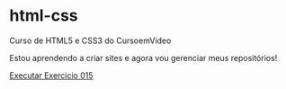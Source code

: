 # html-css
 Curso de HTML5 e   CSS3 do  CursoemVideo

Estou aprendendo a criar sites e agora vou gerenciar meus repositórios!

<a href="https://gabriel600.github.io/html-css/exercicios/ex015/">Executar Exercicio 015</a>